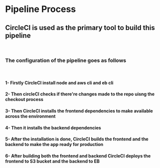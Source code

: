 # Pipeline Process

## CircleCI is used as the primary tool to build this pipeline

<br>

### The configuration of the pipeline goes as follows

<br>

#### 1- Firstly CircleCI install node and aws cli and eb cli

#### 2- Then circleCI checks if there're changes made to the repo uisng the checkout process

#### 3- Then CircleCI installs the frontend dependencies to make available across the environment

#### 4- Then it installs the backend dependencies

#### 5- After the installation is done, CircleCI builds the frontend and the backend to make the app ready for production

#### 6- After building both the frontend and backend CircleCI deploys the frontend to S3 bucket and the backend to EB
